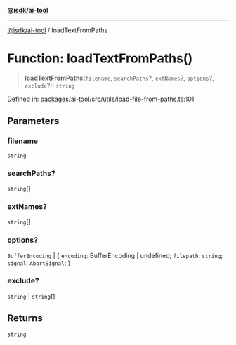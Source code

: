 [**@isdk/ai-tool**](../README.md)

***

[@isdk/ai-tool](../globals.md) / loadTextFromPaths

# Function: loadTextFromPaths()

> **loadTextFromPaths**(`filename`, `searchPaths`?, `extNames`?, `options`?, `exclude`?): `string`

Defined in: [packages/ai-tool/src/utils/load-file-from-paths.ts:101](https://github.com/isdk/ai-tool.js/blob/6a89194ac34437a1bc58f7ec590cd22976939ca6/src/utils/load-file-from-paths.ts#L101)

## Parameters

### filename

`string`

### searchPaths?

`string`[]

### extNames?

`string`[]

### options?

`BufferEncoding` | \{ `encoding`: BufferEncoding \| undefined; `filepath`: `string`; `signal`: `AbortSignal`; \}

### exclude?

`string` | `string`[]

## Returns

`string`
